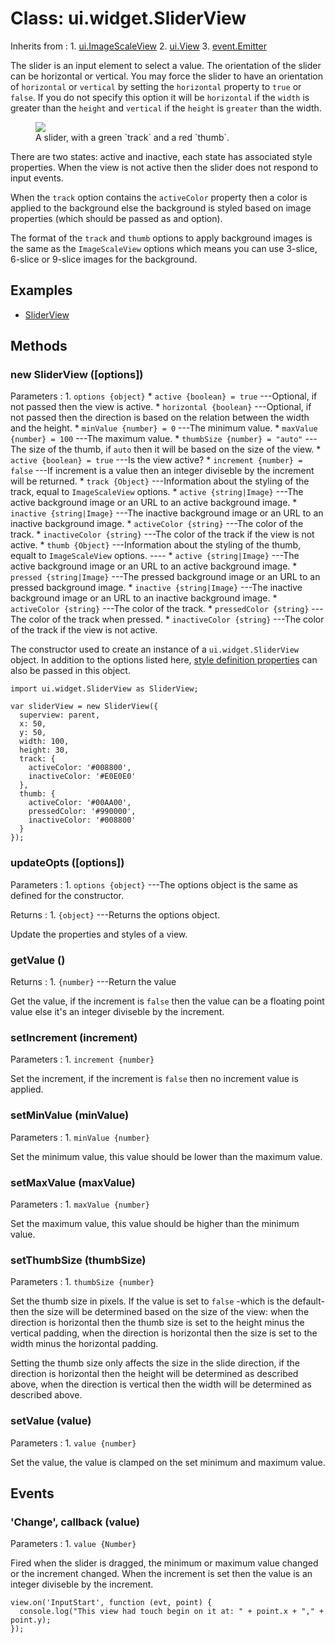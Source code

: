 # Class: ui.widget.SliderView

Inherits from
:    1. [ui.ImageScaleView](./ui-images.html#class-ui.imagescaleview)
     2. [ui.View](./ui-view.html)
	 3. [event.Emitter](./event.html#class-event.emitter)

The slider is an input element to select a value. The
orientation of the slider can be horizontal or vertical. You
may force the slider to have an orientation of `horizontal`
or `vertical` by setting the `horizontal` property  to
`true` or `false`. If you do not specify this option it will
be `horizontal` if the `width` is greater than the  `height`
and `vertical` if the `height` is `greater` than the width.

<div class="figure-wrapper">
	<figure>
		<img src="./assets/ui-widget-sliderview/slider.png"/>
		<figcaption>A slider, with a green `track` and a red `thumb`.</figcaption>
	</figure>
</div>

There are two states: active and inactive, each state has
associated style properties. When the view is not active
then the slider does not respond to input events.

When the `track` option contains the `activeColor` property
then a color is applied to the background else the
background is styled based on image properties (which should
be passed as and option).

The format of the `track` and `thumb` options to apply
background images is the same as the `ImageScaleView`
options which means you can use 3-slice, 6-slice or 9-slice
images for the background.

## Examples

* [SliderView](../example/views-basic/)

## Methods

### new SliderView ([options])

Parameters
:    1. `options {object}`
       * `active {boolean} = true` ---Optional, if not passed then the view is active.
       * `horizontal {boolean}` ---Optional, if not passed then the direction is based on the relation between the width and the height.
       * `minValue {number} = 0` ---The minimum value.
       * `maxValue {number} = 100` ---The maximum value.
       * `thumbSize {number} = "auto"` ---The size of the thumb, if `auto` then it will be based on the size of the view.
       * `active {boolean} = true` ---Is the view active?
       * `increment {number} = false` ---If increment is a value then an integer diviseble by the increment will be returned.
       * `track {Object}` ---Information about the styling of the track, equal to `ImageScaleView` options.
		 * `active {string|Image}` ---The active background image or an URL to an active background image.
		 * `inactive {string|Image}` ---The inactive background image or an URL to an inactive background image.
		 * `activeColor {string}` ---The color of the track.
		 * `inactiveColor {string}` ---The color of the track if the view is not active.
       * `thumb {Object}` ---Information about the styling of the thumb, equalt to `ImageScaleView` options.
		 ----
		 * `active {string|Image}` ---The active background image or an URL to an active background image.
		 * `pressed {string|Image}` ---The pressed background image or an URL to an pressed background image.
		 * `inactive {string|Image}` ---The inactive background image or an URL to an inactive background image.
		 * `activeColor {string}` ---The color of the track.
		 * `pressedColor {string}` ---The color of the track when pressed.
		 * `inactiveColor {string}` ---The color of the track if the view is not active.

The constructor used to create an instance of a `ui.widget.SliderView`
object. In addition to the options listed here,
[style definition properties](#styles) can also be
passed in this object.

~~~
import ui.widget.SliderView as SliderView;

var sliderView = new SliderView({
  superview: parent,
  x: 50,
  y: 50,
  width: 100,
  height: 30,
  track: {
    activeColor: '#008800',
    inactiveColor: '#E0E0E0'
  },
  thumb: {
    activeColor: '#00AA00',
    pressedColor: '#990000',
    inactiveColor: '#008800'
  }
});
~~~

### updateOpts ([options])

Parameters
:    1. `options {object}` ---The options object is the same as defined for the constructor.

Returns
:    1. `{object}` ---Returns the options object.

Update the properties and styles of a view.

### getValue ()

Returns
:    1. `{number}` ---Return the value

Get the value, if the increment is `false` then the value
can be a floating point value else  it's an integer
diviseble by the increment.

### setIncrement (increment)

Parameters
:    1. `increment {number}`

Set the increment, if the increment is `false` then no increment value is applied.

### setMinValue (minValue)

Parameters
:    1. `minValue {number}`

Set the minimum value, this value should be lower than the maximum value.

### setMaxValue (maxValue)

Parameters
:    1. `maxValue {number}`

Set the maximum value, this value should be higher than the minimum value.

### setThumbSize (thumbSize)

Parameters
:    1. `thumbSize {number}`

Set the thumb size in pixels. If the value is set to `false`
-which is the default- then the size will be determined
based on the size of the view: when the direction is
horizontal then the thumb size is set to the height minus
the  vertical padding, when the direction is horizontal then
the size is set to the width minus the horizontal padding.

Setting the thumb size only affects the size in the slide
direction, if the direction is horizontal then the height
will be determined as described above, when the direction is
vertical then the width will be determined as described
above.

### setValue (value)

Parameters
:    1. `value {number}`

Set the value, the value is clamped on the set minimum and maximum value.

## Events

### \'Change\', callback (value)

Parameters
:    1. `value {Number}`

Fired when the slider is dragged, the minimum or maximum
value changed or the increment changed. When the increment
is set then the value is an integer diviseble by the
increment.

~~~
view.on('InputStart', function (evt, point) {
  console.log("This view had touch begin on it at: " + point.x + "," + point.y);
});
~~~
